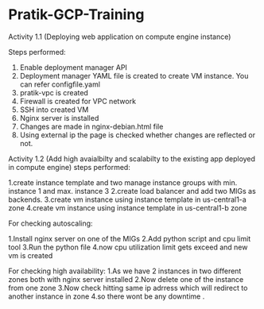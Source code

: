 # Pratik-GCP-Training

Activity 1.1 (Deploying web application on compute engine instance)

Steps performed:
1. Enable deployment manager API
2. Deployment manager YAML file is created to create VM instance. You can refer configfile.yaml 
3. pratik-vpc is created
4. Firewall is created for VPC network
5. SSH into created VM 
6. Nginx server is installed 
7. Changes are made in nginx-debian.html file
8. Using external ip the page is checked whether changes are reflected or not.

Activity 1.2 (Add high avaialbilty and scalabilty to the existing app deployed in compute engine)
 steps performed:
 
 1.create instance template and two manage instance groups with min. instance 1 and max. instance 3
 2.create load balancer and add two MIGs as backends.
 3.create vm instance using instance template in us-central1-a zone
 4.create vm instance using instance template in us-central1-b zone
 
 For checking autoscaling:
 
 1.Install nginx server on one of the MIGs
 2.Add python script and cpu limit tool 
 3.Run the python file
 4.now cpu utilization limit gets exceed and new vm is created
 
 For checking high availability:
 1.As we have 2 instances in two different zones both with nginx server installed
 2.Now delete one of the instance from one zone
 3.Now check hitting same ip adrress which will redirect to another instance in zone
 4.so there wont be any downtime .
 
 
